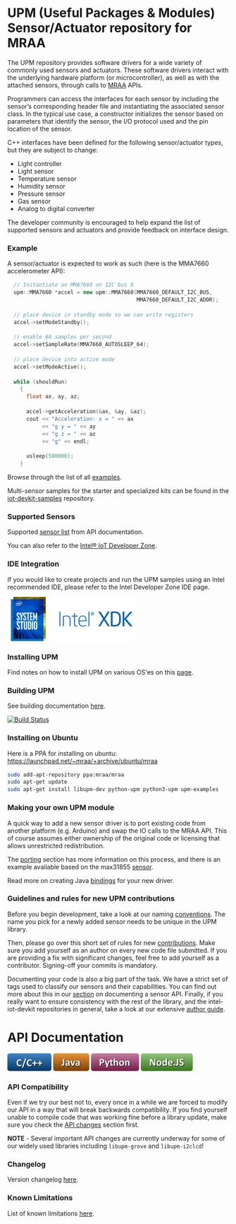 UPM (Useful Packages & Modules) Sensor/Actuator repository for MRAA
==============

The UPM repository provides software drivers for a wide variety of commonly
used sensors and actuators. These software drivers interact with the
underlying hardware platform (or microcontroller), as well as with the attached
sensors, through calls to [MRAA](https://github.com/intel-iot-devkit/mraa) APIs.

Programmers can access the interfaces for each sensor by including the sensor’s
corresponding header file and instantiating the associated sensor class. In the
typical use case, a constructor initializes the sensor based on parameters that
identify the sensor, the I/O protocol used and the pin location of the sensor.

C++ interfaces have been defined for the following sensor/actuator types, but
they are subject to change:

* Light controller 
* Light sensor
* Temperature sensor
* Humidity sensor
* Pressure sensor
* Gas sensor
* Analog to digital converter

The developer community is encouraged to help expand the list of supported
sensors and actuators and provide feedback on interface design.

### Example

A sensor/actuator is expected to work as such (here is the MMA7660 accelerometer API):
```C++
  // Instantiate an MMA7660 on I2C bus 0
  upm::MMA7660 *accel = new upm::MMA7660(MMA7660_DEFAULT_I2C_BUS,
                                         MMA7660_DEFAULT_I2C_ADDR);

  // place device in standby mode so we can write registers
  accel->setModeStandby();

  // enable 64 samples per second
  accel->setSampleRate(MMA7660_AUTOSLEEP_64);

  // place device into active mode
  accel->setModeActive();

  while (shouldRun)
    {
      float ax, ay, az;

      accel->getAcceleration(&ax, &ay, &az);
      cout << "Acceleration: x = " << ax
           << "g y = " << ay
           << "g z = " << az
           << "g" << endl;

      usleep(500000);
    }
```

Browse through the list of all [examples](https://github.com/intel-iot-devkit/upm/tree/master/examples).

Multi-sensor samples for the starter and specialized kits can be found in the
[iot-devkit-samples](https://github.com/intel-iot-devkit/iot-devkit-samples) repository.

### Supported Sensors

Supported [sensor list](http://iotdk.intel.com/docs/master/upm/modules.html) from API documentation.

You can also refer to the [Intel® IoT Developer Zone](https://software.intel.com/iot/hardware/sensors).

### IDE Integration

If you would like to create projects and run the UPM samples using an Intel recommended IDE,
please refer to the Intel Developer Zone IDE page.

<a href="https://software.intel.com/iot/software/ide"><img src="docs/icons/allides.png"/></a>

### Installing UPM

Find notes on how to install UPM on various OS'es on this [page](docs/installing.md).

### Building UPM

See building documentation [here](docs/building.md).

[![Build Status](https://travis-ci.org/intel-iot-devkit/upm.svg?branch=master)](https://travis-ci.org/intel-iot-devkit/upm)

### Installing on Ubuntu
Here is a PPA for installing on ubuntu:
https://launchpad.net/~mraa/+archive/ubuntu/mraa

```bash
sudo add-apt-repository ppa:mraa/mraa
sudo apt-get update
sudo apt-get install libupm-dev python-upm python3-upm upm-examples
```

### Making your own UPM module

A quick way to add a new sensor driver is to port existing code from another
platform (e.g. Arduino) and swap the IO calls to the MRAA API. This of course
assumes either ownership of the original code or licensing that allows
unrestricted redistribution.

The [porting](docs/porting.md) section has more information on this process,
and there is an example available based on the max31855 [sensor](docs/max31855.md).

Read more on creating Java [bindings](docs/creating_java_bindings.md) for your
new driver.

### Guidelines and rules for new UPM contributions

Before you begin development, take a look at our naming [conventions](docs/naming.md).
The name you pick for a newly added sensor needs to be unique in the UPM library.

Then, please go over this short set of rules for new [contributions](docs/contributions.md).
Make sure you add yourself as an author on every new code file submitted.
If you are providing a fix with significant changes, feel free to add yourself
as a contributor. Signing-off your commits is mandatory.

Documenting your code is also a big part of the task. We have a strict set of
tags used to classify our sensors and their capabilities. You can find out more
about this in our [section](docs/documentation.md) on documenting a sensor API.
Finally, if you really want to ensure consistency with the rest of the library,
and the intel-iot-devkit repositories in general, take a look at our extensive
[author guide](docs/guidelines.md).

API Documentation
==============

<a href="http://iotdk.intel.com/docs/master/upm"><img src="docs/icons/c++.png"/></a>
<a href="http://iotdk.intel.com/docs/master/upm/java"><img src="docs/icons/java.png"/></a>
<a href="http://iotdk.intel.com/docs/master/upm/python"><img src="docs/icons/python.png"/></a>
<a href="http://iotdk.intel.com/docs/master/upm/node"><img src="docs/icons/node.png"/></a>

### API Compatibility
Even if we try our best not to, every once in a while we are forced to modify
our API in a way that will break backwards compatibility. If you find yourself
unable to compile code that was working fine before a library update, make sure
you check the [API changes](docs/apichanges.md) section first.

**NOTE** - Several important API changes are currently underway for some of our
widely used libraries including `libupm-grove` and `libupm-i2clcd`!

### Changelog
Version changelog [here](docs/changelog.md).

### Known Limitations
List of known limitations [here](docs/knownlimitations.md).
